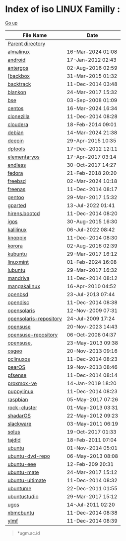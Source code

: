 Index of iso LINUX Familly :
===========================

[Go up](/)

| File Name |  Date |
| --------- | ----- |
|[Parent directory](http://repo.ugm.ac.id/)
|[almalinux](http://repo.ugm.ac.id/iso/almalinux/)|16-Mar-2024 01:08|
|[android](http://repo.ugm.ac.id/iso/android/)|17-Jan-2012 02:43|
|[antergos](http://repo.ugm.ac.id/iso/antergos/)|02-Aug-2016 02:59|
|[[backbox](http://repo.ugm.ac.id/iso/backbox/)|31-Mar-2015 01:32|
[backtrack](http://repo.ugm.ac.id/iso/backtrack/)|11-Dec-2014 03:48|
[blankon](http://repo.ugm.ac.id/iso/blankon/)|24-Mar-2017 15:32|
[bse](http://repo.ugm.ac.id/iso/bse/)|03-Sep-2008 01:09|
[centos](http://repo.ugm.ac.id/iso/centos/)|16-Mar-2024 16:34|
[clonezilla](http://repo.ugm.ac.id/iso/clonezilla/)|11-Dec-2014 08:28|
[cloudera](http://repo.ugm.ac.id/iso/cloudera/)|18-Feb-2014 09:01|
[debian](http://repo.ugm.ac.id/iso/debian/)|14-Mar-2024 21:38|
[deepin](http://repo.ugm.ac.id/iso/deepin/)|29-Apr-2015 10:35|
[dptools](http://repo.ugm.ac.id/iso/dptools/)|17-Dec-2012 12:11|
[elementaryos](http://repo.ugm.ac.id/iso/elementaryos/)|17-Apr-2017 03:14|
[endless](http://repo.ugm.ac.id/iso/endless/)|30-Oct-2017 14:27|
[fedora](http://repo.ugm.ac.id/iso/fedora/)|21-Feb-2018 20:20|
[freebsd](http://repo.ugm.ac.id/iso/freebsd/)|02-Mar-2024 10:18|
[freenas](http://repo.ugm.ac.id/iso/freenas/)|11-Dec-2014 08:17|
[gentoo](http://repo.ugm.ac.id/iso/gentoo/)|29-Mar-2017 15:32|
[gparted](http://repo.ugm.ac.id/iso/gparted/)|13-Jul-2022 01:41|
[hirens.bootcd](http://repo.ugm.ac.id/iso/hirens.bootcd/)|11-Dec-2014 08:20|
[igos](http://repo.ugm.ac.id/iso/igos/)|30-Aug-2015 16:30|
[kalilinux](http://repo.ugm.ac.id/iso/kalilinux/)|06-Jul-2022 08:42|
[knoppix](http://repo.ugm.ac.id/iso/knoppix/)|11-Dec-2014 08:30|
[korora](http://repo.ugm.ac.id/iso/korora/)|02-Aug-2016 02:39|
[kubuntu](http://repo.ugm.ac.id/iso/kubuntu/)|29-Mar-2017 16:12|
[linuxmint](http://repo.ugm.ac.id/iso/linuxmint/)|01-Feb-2024 16:08|
[lubuntu](http://repo.ugm.ac.id/iso/lubuntu/)|29-Mar-2017 16:32|
[mandriva](http://repo.ugm.ac.id/iso/mandriva/)|11-Dec-2014 08:12|
[mangakalinux](http://repo.ugm.ac.id/iso/mangakalinux/)|16-Apr-2010 04:52|
[openbsd](http://repo.ugm.ac.id/iso/openbsd/)|23-Jul-2013 07:44|
[opendisc](http://repo.ugm.ac.id/iso/opendisc/)|11-Dec-2014 08:38|
[opensolaris](http://repo.ugm.ac.id/iso/opensolaris/)|12-Nov-2009 07:31|
[opensolaris-repository](http://repo.ugm.ac.id/iso/opensolaris-repository/)|24-Jul-2009 17:24|
[opensuse](http://repo.ugm.ac.id/iso/opensuse/)|20-Nov-2023 14:43|
[opensuse-repository](http://repo.ugm.ac.id/iso/opensuse-repository/)|06-Oct-2008 04:37|
[opensuse.](http://repo.ugm.ac.id/iso/opensuse./)|23-May-2013 09:38|
[osgeo](http://repo.ugm.ac.id/iso/osgeo/)|20-Nov-2013 09:16|
[pclinuxos](http://repo.ugm.ac.id/iso/pclinuxos/)|11-Dec-2014 08:23|
[pearOS](http://repo.ugm.ac.id/iso/pearOS/)|19-Nov-2013 08:46|
[pfsense](http://repo.ugm.ac.id/iso/pfsense/)|11-Dec-2014 08:14|
[proxmox-ve](http://repo.ugm.ac.id/iso/proxmox-ve/)|14-Jan-2019 18:20|
[puppylinux](http://repo.ugm.ac.id/iso/puppylinux/)|11-Dec-2014 08:23|
[raspbian](http://repo.ugm.ac.id/iso/raspbian/)|05-May-2017 07:26|
[rock-cluster](http://repo.ugm.ac.id/iso/rock-cluster/)|01-May-2013 03:31|
[shadarOS](http://repo.ugm.ac.id/iso/shadarOS/)|22-May-2012 09:23|
[slackware](http://repo.ugm.ac.id/iso/slackware/)|03-May-2011 06:19|
[solus](http://repo.ugm.ac.id/iso/solus/)|19-Oct-2017 01:33|
[tajdid](http://repo.ugm.ac.id/iso/tajdid/)|18-Feb-2011 07:04|
[ubuntu](http://repo.ugm.ac.id/iso/ubuntu/)|01-Nov-2014 05:01|
[ubuntu-dvd-repo](http://repo.ugm.ac.id/iso/ubuntu-dvd-repo/)|06-May-2013 08:08|
[ubuntu-eee](http://repo.ugm.ac.id/iso/ubuntu-eee/)|12-Feb-209 20:31|
[ubuntu-mate](http://repo.ugm.ac.id/iso/ubuntu-mate/)|24-Mar-2017 15:12|
[ubuntu-ultimate](http://repo.ugm.ac.id/iso/ubuntu-ultimate/)|11-Dec-2014 08:32|
[ubuntume](http://repo.ugm.ac.id/iso/ubuntume/)|22-Dec-2011 01:55|
[ubuntustudio](http://repo.ugm.ac.id/iso/ubuntustudio/)|29-Mar-2017 15:12|
[ugos](http://repo.ugm.ac.id/iso/ugos/)|14-Jul-2011 02:20|
[xbmcbuntu](http://repo.ugm.ac.id/iso/xbmcbuntu/)|11-Dec-2014 08:38|
[ylmf](http://repo.ugm.ac.id/iso/ylmf/)|11-Dec-2014 08:39|

 > *ugm.ac.id
